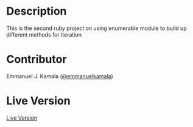 # Description
This is the second ruby project on using enumerable module to build up different methods for iteration
# Contributor
Emmanuel J. Kamala (<a href="https://github.com/emmanuelkamala">@emmanuelkamala</a>)<br>
# Live Version
<a href="https://raw.githack.com/emmanuelkamala/enumerable-methods/development/enumerable_methods.rb">Live Version</a>
